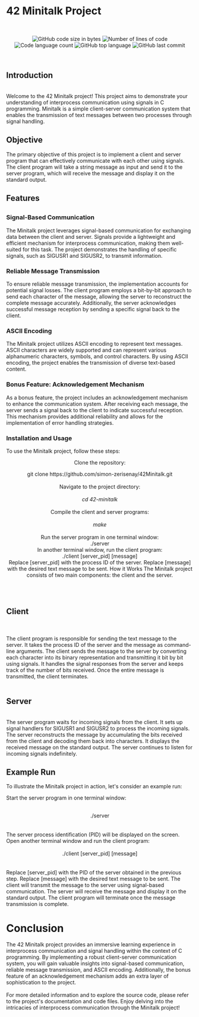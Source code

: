 <h1> 42 Minitalk Project </h1>
<br/>
<p align="center">
	<img alt="GitHub code size in bytes" src="https://img.shields.io/github/languages/code-size/simon-zerisenay/42Minitalk?color=lightblue" />
	<img alt="Number of lines of code" src="https://img.shields.io/tokei/lines/github/simon-zerisenay/42Minitalk?color=critical" />
	<img alt="Code language count" src="https://img.shields.io/github/languages/count/simon-zerisenay/42Minitalk?color=yellow" />
	<img alt="GitHub top language" src="https://img.shields.io/github/languages/top/simon-zerisenay/42Minitalk?color=blue" />
	<img alt="GitHub last commit" src="https://img.shields.io/github/last-commit/simon-zerisenay/42Minitalk?color=green" />
</p>
<br/>
<h2>Introduction</h2>
<br/>  
Welcome to the 42 Minitalk project! This project aims to demonstrate your understanding of interprocess communication using signals in C programming. Minitalk is a simple client-server communication system that enables the transmission of text messages between two processes through signal handling.

<h2>Objective</h2>
The primary objective of this project is to implement a client and server program that can effectively communicate with each other using signals. The client program will take a string message as input and send it to the server program, which will receive the message and display it on the standard output.

<h2>Features<h2>  
  <h3>Signal-Based Communication</h3> 
The Minitalk project leverages signal-based communication for exchanging data between the client and server. Signals provide a lightweight and efficient mechanism for interprocess communication, making them well-suited for this task. The project demonstrates the handling of specific signals, such as SIGUSR1 and SIGUSR2, to transmit information.
 
<h3>Reliable Message Transmission</h3>
To ensure reliable message transmission, the implementation accounts for potential signal losses. The client program employs a bit-by-bit approach to send each character of the message, allowing the server to reconstruct the complete message accurately. Additionally, the server acknowledges successful message reception by sending a specific signal back to the client.

<h3>ASCII Encoding</h3>
The Minitalk project utilizes ASCII encoding to represent text messages. ASCII characters are widely supported and can represent various alphanumeric characters, symbols, and control characters. By using ASCII encoding, the project enables the transmission of diverse text-based content.
 
<h3>Bonus Feature: Acknowledgement Mechanism</h3> 
As a bonus feature, the project includes an acknowledgement mechanism to enhance the communication system. After receiving each message, the server sends a signal back to the client to indicate successful reception. This mechanism provides additional reliability and allows for the implementation of error handling strategies.

<h3>Installation and Usage</h3>
To use the Minitalk project, follow these steps:
<div align="center">
  <p>Clone the repository:<p>
                                          git clone https://github.com/simon-zerisenay/42Minitalk.git
<br/>
   <br>
  Navigate to the project directory: 
  <br/>
   <br> 
  <i>             cd 42-minitalk </i>
  <br/>
   <br>
Compile the client and server programs: 
  <br/>
   <br>
  <i>make </i>
  </br>
   <br>
Run the server program in one terminal window: 
     <br>
  ./server
     <br/>
In another terminal window, run the client program:
     <br/>
  ./client [server_pid] [message]
   <br>
  Replace [server_pid] with the process ID of the server.
Replace [message] with the desired text message to be sent.
How it Works
The Minitalk project consists of two main components: the client and the server.
 <br>
   <br>
  </div>
  <br/>
<h2>Client</h2>
 <br>
   <br>
  The client program is responsible for sending the text message to the server. It takes the process ID of the server and the message as command-line arguments. The client sends the message to the server by converting each character into its binary representation and transmitting it bit by bit using signals. It handles the signal responses from the server and keeps track of the number of bits received. Once the entire message is transmitted, the client terminates.
<br>
   <br>
  <h2>Server</h2>
  <br>
The server program waits for incoming signals from the client. It sets up signal handlers for SIGUSR1 and SIGUSR2 to process the incoming signals. The server reconstructs the message by accumulating the bits received from the client and decoding them back into characters. It displays the received message on the standard output. The server continues to listen for incoming signals indefinitely.
<br>
  <h2>Example Run</h2>
To illustrate the Minitalk project in action, let's consider an example run:

Start the server program in one terminal window:
  <br/>
  <br>
  <div align="center"> ./server </div>
  <br/>
  <br>
The server process identification (PID) will be displayed on the screen.
Open another terminal window and run the client program: 
  <br/>
  <br/>
  <div align="center"> ./client [server_pid] [message] </div>
<br/>
  <br/>
  Replace [server_pid] with the PID of the server obtained in the previous step.
Replace [message] with the desired text message to be sent.
The client will transmit the message to the server using signal-based communication.
The server will receive the message and display it on the standard output.
The client program will terminate once the message transmission is complete.
  <h1> Conclusion </h1>
The 42 Minitalk project provides an immersive learning experience in interprocess communication and signal handling within the context of C programming. By implementing a robust client-server communication system, you will gain valuable insights into signal-based communication, reliable message transmission, and ASCII encoding. Additionally, the bonus feature of an acknowledgement mechanism adds an extra layer of sophistication to the project.
<br/>
  <br/>
For more detailed information and to explore the source code, please refer to the project's documentation and code files. Enjoy delving into the intricacies of interprocess communication through the Minitalk project!
<br/>
